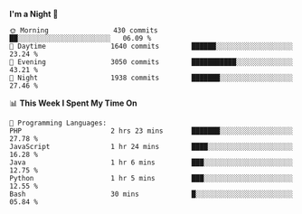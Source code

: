 <!--START_SECTION:waka-->
**I'm a Night 🦉** 

```text
🌞 Morning                430 commits         ██░░░░░░░░░░░░░░░░░░░░░░░   06.09 % 
🌆 Daytime                1640 commits        ██████░░░░░░░░░░░░░░░░░░░   23.24 % 
🌃 Evening                3050 commits        ███████████░░░░░░░░░░░░░░   43.21 % 
🌙 Night                  1938 commits        ███████░░░░░░░░░░░░░░░░░░   27.46 % 
```


📊 **This Week I Spent My Time On** 

```text
💬 Programming Languages: 
PHP                      2 hrs 23 mins       ███████░░░░░░░░░░░░░░░░░░   27.78 % 
JavaScript               1 hr 24 mins        ████░░░░░░░░░░░░░░░░░░░░░   16.28 % 
Java                     1 hr 6 mins         ███░░░░░░░░░░░░░░░░░░░░░░   12.75 % 
Python                   1 hr 5 mins         ███░░░░░░░░░░░░░░░░░░░░░░   12.55 % 
Bash                     30 mins             █░░░░░░░░░░░░░░░░░░░░░░░░   05.84 % 
```


<!--END_SECTION:waka-->
